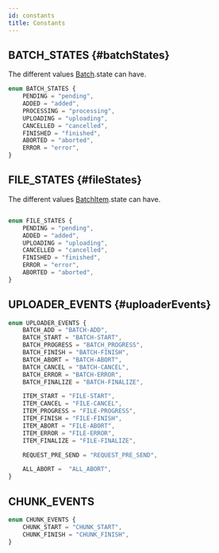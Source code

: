 ```yaml
---
id: constants
title: Constants
---
```


## BATCH_STATES {#batchStates}

The different values [Batch](entities#batch).state can have. 

```typescript
enum BATCH_STATES {
    PENDING = "pending",
    ADDED = "added",
    PROCESSING = "processing",
    UPLOADING = "uploading",
    CANCELLED = "cancelled",
    FINISHED = "finished",
    ABORTED = "aborted",
    ERROR = "error",
}
```


## FILE_STATES {#fileStates}

The different values [BatchItem](entities#batchitem).state can have.

```typescript

enum FILE_STATES {
    PENDING = "pending",
    ADDED = "added",
    UPLOADING = "uploading",
    CANCELLED = "cancelled",
    FINISHED = "finished",
    ERROR = "error",
    ABORTED = "aborted",
}
```

## UPLOADER_EVENTS {#uploaderEvents}

```typescript
enum UPLOADER_EVENTS {
    BATCH_ADD = "BATCH-ADD",
    BATCH_START = "BATCH-START",
    BATCH_PROGRESS = "BATCH_PROGRESS",
    BATCH_FINISH = "BATCH-FINISH",
    BATCH_ABORT = "BATCH-ABORT",
    BATCH_CANCEL = "BATCH-CANCEL",
    BATCH_ERROR = "BATCH-ERROR",
    BATCH_FINALIZE = "BATCH-FINALIZE",

    ITEM_START = "FILE-START",
    ITEM_CANCEL = "FILE-CANCEL",
    ITEM_PROGRESS = "FILE-PROGRESS",
    ITEM_FINISH = "FILE-FINISH",
    ITEM_ABORT = "FILE-ABORT",
    ITEM_ERROR = "FILE-ERROR",
    ITEM_FINALIZE = "FILE-FINALIZE",

    REQUEST_PRE_SEND = "REQUEST_PRE_SEND",

    ALL_ABORT =  "ALL_ABORT",
}
```

## CHUNK_EVENTS

```typescript
enum CHUNK_EVENTS {
    CHUNK_START = "CHUNK_START",
    CHUNK_FINISH = "CHUNK_FINISH",
}
```
